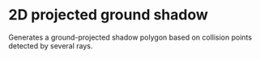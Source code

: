 # 2D projected ground shadow

Generates a ground-projected shadow polygon based on collision points detected by several rays.


